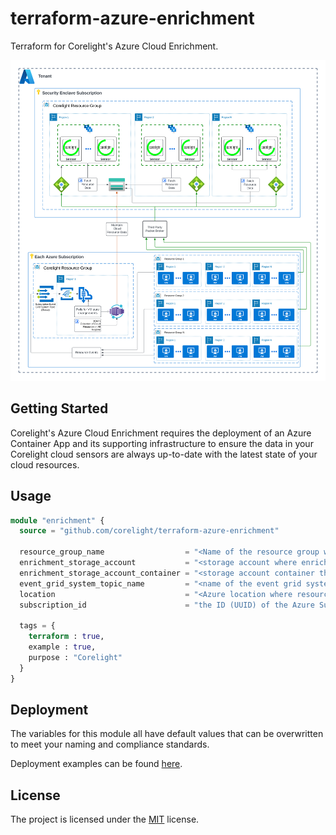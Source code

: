 # terraform-azure-enrichment

Terraform for Corelight's Azure Cloud Enrichment.

<img src="docs/overview.svg" alt="overview">

## Getting Started

Corelight's Azure Cloud Enrichment requires the deployment of an Azure Container App and its
supporting infrastructure to ensure the data in your Corelight cloud sensors are
always up-to-date with the latest state of your cloud resources.

## Usage

```terraform
module "enrichment" {
  source = "github.com/corelight/terraform-azure-enrichment"

  resource_group_name                  = "<Name of the resource group where resources will be deployed>"
  enrichment_storage_account           = "<storage account where enrichment data will be centralized>"
  enrichment_storage_account_container = "<storage account container that will store the cloud resource data>"
  event_grid_system_topic_name         = "<name of the event grid system topic>"
  location                             = "<Azure location where resources will be deployed>"
  subscription_id                      = "the ID (UUID) of the Azure Subscription where resources will be deployed>"

  tags = {
    terraform : true,
    example : true,
    purpose : "Corelight"
  }
}
```

## Deployment

The variables for this module all have default values that can be overwritten
to meet your naming and compliance standards.

Deployment examples can be found [here][].

[here]: https://github.com/corelight/corelight-cloud/tree/main/terraform/azure-cloud-enrichment

## License

The project is licensed under the [MIT][] license.

[MIT]: LICENSE
